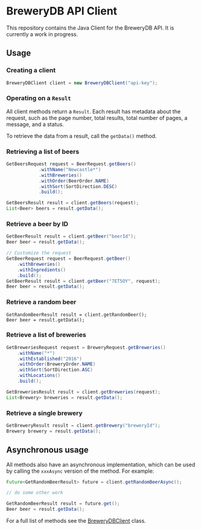 # BreweryDB API Client

This repository contains the Java Client for the BreweryDB API. It is currently a work in progress.

## Usage

### Creating a client

```java
BreweryDBClient client = new BreweryDBClient("api-key");
```

### Operating on a `Result`

All client methods return a `Result`. Each result has metadata about the request, such as the page number, total results, total number of pages, a message, and a status.

To retrieve the data from a result, call the `getData()` method.

### Retrieving a list of beers

```java
GetBeersRequest request = BeerRequest.getBeers()
            .withName("Newcastle*")
            .withBreweries()
            .withOrder(BeerOrder.NAME)
            .withSort(SortDirection.DESC)
            .build();

GetBeersResult result = client.getBeers(request);
List<Beer> beers = result.getData();
```

### Retrieve a beer by ID

```java
GetBeerResult result = client.getBeer("beerId");
Beer beer = result.getData();

// Customize the request
GetBeerRequest request = BeerRequest.getBeer()
    .withBreweries()
    .withIngredients()
    .build();
GetBeerResult result = client.getBeer("7ET5OY", request);
Beer beer = result.getData();
```

### Retrieve a random beer

```
GetRandomBeerResult result = client.getRandomBeer();
Beer beer = result.getData();
```

### Retrieve a list of breweries

```java
GetBreweriesRequest request = BreweryRequest.getBreweries()
    .withName("*")
    .withEstablished("2016")
    .withOrder(BreweryOrder.NAME)
    .withSort(SortDirection.ASC)
    .withLocations()
    .build();

GetBreweriesResult result = client.getBreweries(request);
List<Brewery> breweries = result.getData();
```

### Retrieve a single brewery

```java
GetBreweryResult result = client.getBrewery("breweryId");
Brewery brewery = result.getData();
```

## Asynchronous usage

All methods also have an asynchronous implementation, which can be used by calling the `xxxAsync` version of the method. For example:

```java
Future<GetRandomBeerResult> future = client.getRandomBeerAsync();

// do some other work

GetRandomBeerResult result = future.get();
Beer beer = result.getData();
```

For a full list of methods see the [BreweryDBClient](https://github.com/caseyscarborough/brewerydb-api/blob/master/src/main/java/com/brewerydb/api/BreweryDBClient.java) class.